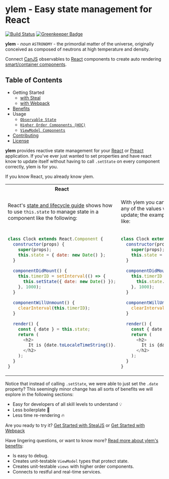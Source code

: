 # ylem - Easy state management for React

[![Build Status](https://travis-ci.org/bitovi/ylem.svg?branch=master)](https://travis-ci.org/bitovi/ylem)
[![Greenkeeper Badge](https://badges.greenkeeper.io/bitovi/ylem.svg)](https://greenkeeper.io/)

**ylem** - *noun* `ASTRONOMY` - the primordial matter of the universe, originally conceived as composed of neutrons at high temperature and density.

Connect [CanJS](https://canjs.com/) observables to [React](https://reactjs.org/) components to create auto rendering [smart/container components](https://medium.com/@dan_abramov/smart-and-dumb-components-7ca2f9a7c7d0#.v9i90qbq8).

## Table of Contents

* Getting Started
    * [with Steal](./docs/getting-started-steal.md)
    * [with Webpack](./docs/getting-started-webpack.md)
* [Benefits](./docs/benefits.md)
* Usage
    * [`Observable State`](./docs/use-observable-state.md)
    * [`Higher Order Components (HOC)`](./docs/use-higher-order-components.md)
    * [`ViewModel Components`](./docs/use-viewmodel-components.md)
* [Contributing](./contributing.md)
* [License](./LICENSE.md)

**ylem** provides reactive state management for your [React](https://reactjs.org) or [Preact](https://preactjs.com/) application. If you've ever just wanted to set properties and have react know to update itself without having to call `.setState` on every component correctly, ylem is for you.

If you know React, you already know ylem.

<table>
<tr><th>React</th><th>ylem</th></tr>
<tr>
<td>

React's [state and lifecycle guide](https://reactjs.org/docs/state-and-lifecycle.html#adding-local-state-to-a-class) shows how to use `this.state` to manage state in a component like the following:

</td>
<td>

With ylem you can simply change the state, any of the values within state and react will update; the example on the left now looks like:

</td>
</tr>
<tr>
<td>

```js
class Clock extends React.Component {
  constructor(props) {
    super(props);
    this.state = { date: new Date() };
  }

  componentDidMount() {
    this.timerID = setInterval(() => {
      this.setState({ date: new Date() });
    }, 1000);
  }

  componentWillUnmount() {
    clearInterval(this.timerID);
  }

  render() {
    const { date } = this.state;
    return (
      <h2>
        It is {date.toLocaleTimeString()}.
      </h2>
    );
  }
}
```

</td>
<td>

```js
class Clock extends ylem.Component { // 👀
  constructor(props) {
    super(props);
    this.state = { date: new Date() };
  }

  componentDidMount() {
    this.timerID = setInterval(() => {
      this.state.date = new Date(); // 👀
    }, 1000);
  }

  componentWillUnmount() {
    clearInterval(this.timerID);
  }

  render() {
    const { date } = this.state;
    return (
      <h2>
        It is {date.toLocaleTimeString()}.
      </h2>
    );
  }
}
```

</td>
</tr>
</table>

Notice that instead of calling `.setState`, we were able to just set the `.date` property? This seemingly minor change has all sorts of benefits we will explore in the following sections:

+ Easy for developers of all skill levels to understand 💡
+ Less boilerplate 💆
+ Less time re-rendering 🔥

Are you ready to try it? [Get Started with StealJS](./getting-started-steal.md) or [Get Started with Webpack](./getting-started-webpack.md)

Have lingering questions, or want to know more? [Read more about ylem's benefits](./benefits.md):
- Is easy to debug.
- Creates unit-testable `ViewModel` types that protect state.
- Creates unit-testable `views` with higher order components.
- Connects to restful and real-time services.
